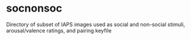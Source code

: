 # socnonsoc
Directory of subset of IAPS images used as social and non-social stimuli, arousal/valence ratings, and pairing keyfile
